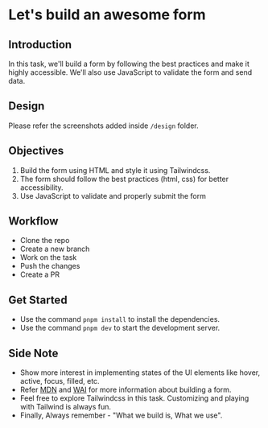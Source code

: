 # Let's build an awesome form

## Introduction

In this task, we'll build a form by following the best practices and make it highly accessible. We'll also use JavaScript to validate the form and send data.

## Design
Please refer the screenshots added inside `/design` folder.

## Objectives

1. Build the form using HTML and style it using Tailwindcss. 
2. The form should follow the best practices (html, css) for better accessibility.
3. Use JavaScript to validate and properly submit the form

## Workflow

- Clone the repo
- Create a new branch
- Work on the task
- Push the changes
- Create a PR

## Get Started

- Use the command `pnpm install` to install the dependencies.
- Use the command `pnpm dev` to start the development server.



## Side Note

- Show more interest in implementing states of the UI elements like hover, active, focus, filled, etc.
- Refer [MDN](https://developer.mozilla.org/en-US/docs/Learn/Forms) and [WAI](https://www.w3.org/WAI/tutorials/forms/) for more information about building a form.
- Feel free to explore Tailwindcss in this task. Customizing and playing with Tailwind is always fun.
- Finally, Always remember - "What we build is, What we use". 


